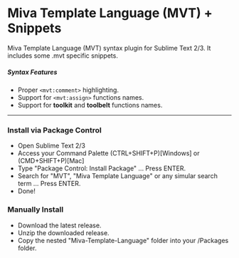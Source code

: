 # Miva Template Language (MVT) + Snippets
Miva Template Language (MVT) syntax plugin for Sublime Text 2/3. It includes some .mvt specific snippets.

##### Syntax Features
* Proper `<mvt:comment>` highlighting.
* Support for `<mvt:assign>` functions names.
* Support for __toolkit__ and __toolbelt__ functions names.

---

### Install via Package Control
* Open Sublime Text 2/3
* Access your Command Palette (CTRL+SHIFT+P)[Windows] or (CMD+SHIFT+P)[Mac]
* Type "Package Control: Install Package" ... Press ENTER.
* Search for "MVT", "Miva Template Language" or any simular search term ... Press ENTER.
* Done!

### Manually Install
* Download the latest release.
* Unzip the downloaded release.
* Copy the nested "Miva-Template-Language" folder into your /Packages folder.
